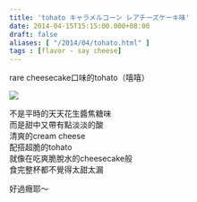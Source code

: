 ```yaml
---
title: 'tohato キャラメルコーン レアチーズケーキ味'
date: 2014-04-15T15:15:00.000+08:00
draft: false
aliases: [ "/2014/04/tohato.html" ]
tags : [flavor - say cheese]
---
```


rare cheesecake口味的tohato（嘻嘻）  

![](/images/tohatocheesecake.jpg)

不是平時的天天花生醬焦糖味  
而是甜中又帶有點淡淡的酸  
清爽的cream cheese  
配搭超脆的tohato  
就像在吃爽脆脫水的cheesecake般  
食完整杯都不覺得太甜太漏  
  
好過癮耶～
